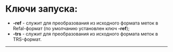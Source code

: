 # Ключи запуска:
+ **-ref** - служит для преобразования из исходного формата меток в Refal-формат (по умолчанию установлен ключ **-ref**);
+ **-trs** - служит для преобразования из исходного формата меток в TRS-формат.
---
